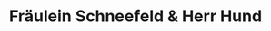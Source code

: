 ---
title: "Fräulein Schneefeld & Herr Hund"
url: /berlin/fraeulein-schneefeld-und-herr-hund/
shop: Bücher
---